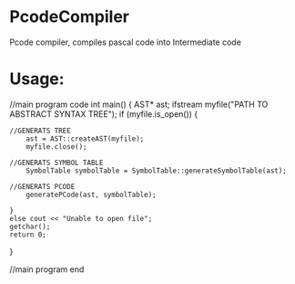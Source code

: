 # PcodeCompiler
Pcode compiler, compiles pascal code into Intermediate code

# Usage:

//main program code
int main()
{
	AST* ast;
	ifstream myfile("PATH TO ABSTRACT SYNTAX TREE");
	if (myfile.is_open())
	{
  
    //GENERATS TREE
		ast = AST::createAST(myfile);
		myfile.close();

    //GENERATS SYMBOL TABLE
		SymbolTable symbolTable = SymbolTable::generateSymbolTable(ast);

    //GENERATS PCODE
		generatePCode(ast, symbolTable);

	}
	else cout << "Unable to open file";
	getchar();
	return 0;

}

//main program end
